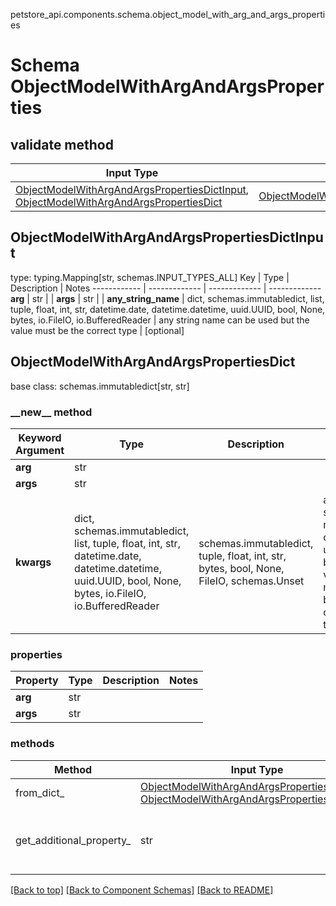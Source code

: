 petstore_api.components.schema.object_model_with_arg_and_args_properties
# Schema ObjectModelWithArgAndArgsProperties

## validate method
Input Type | Return Type | Notes
------------ | ------------- | -------------
[ObjectModelWithArgAndArgsPropertiesDictInput](#objectmodelwithargandargspropertiesdictinput), [ObjectModelWithArgAndArgsPropertiesDict](#objectmodelwithargandargspropertiesdict) | [ObjectModelWithArgAndArgsPropertiesDict](#objectmodelwithargandargspropertiesdict) |

## ObjectModelWithArgAndArgsPropertiesDictInput
type: typing.Mapping[str, schemas.INPUT_TYPES_ALL]
Key | Type |  Description | Notes
------------ | ------------- | ------------- | -------------
**arg** | str |  |
**args** | str |  |
**any_string_name** | dict, schemas.immutabledict, list, tuple, float, int, str, datetime.date, datetime.datetime, uuid.UUID, bool, None, bytes, io.FileIO, io.BufferedReader | any string name can be used but the value must be the correct type | [optional]

## ObjectModelWithArgAndArgsPropertiesDict
base class: schemas.immutabledict[str, str]

### &lowbar;&lowbar;new&lowbar;&lowbar; method
Keyword Argument | Type | Description | Notes
---------------- | ---- | ----------- | -----
**arg** | str |  |
**args** | str |  |
**kwargs** | dict, schemas.immutabledict, list, tuple, float, int, str, datetime.date, datetime.datetime, uuid.UUID, bool, None, bytes, io.FileIO, io.BufferedReader | schemas.immutabledict, tuple, float, int, str, bytes, bool, None, FileIO, schemas.Unset | any string name can be used but the value must be the correct type | [optional] typed value is accessed with the get_additional_property_ method

### properties
Property | Type | Description | Notes
-------- | ---- | ----------- | -----
**arg** | str |  |
**args** | str |  |

### methods
Method | Input Type | Return Type | Notes
------ | ---------- | ----------- | ------
from_dict_ | [ObjectModelWithArgAndArgsPropertiesDictInput](#objectmodelwithargandargspropertiesdictinput), [ObjectModelWithArgAndArgsPropertiesDict](#objectmodelwithargandargspropertiesdict) | [ObjectModelWithArgAndArgsPropertiesDict](#objectmodelwithargandargspropertiesdict) | a constructor
get_additional_property_ | str | schemas.immutabledict, tuple, float, int, str, bytes, bool, None, FileIO, schemas.Unset | provides type safety for additional properties

[[Back to top]](#top) [[Back to Component Schemas]](../../../README.md#Component-Schemas) [[Back to README]](../../../README.md)
